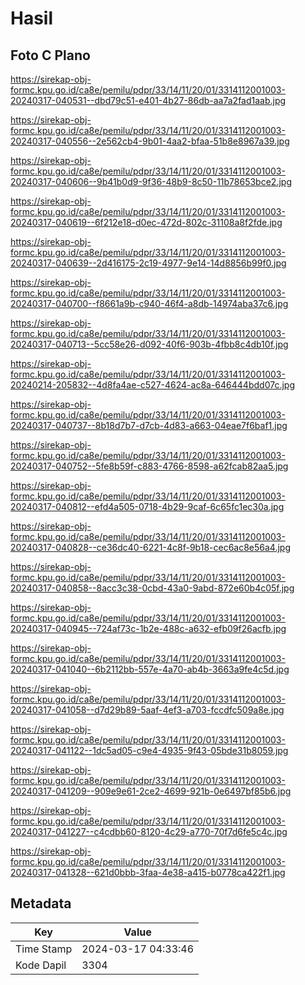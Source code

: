 # Hasil

## Foto C Plano

https://sirekap-obj-formc.kpu.go.id/ca8e/pemilu/pdpr/33/14/11/20/01/3314112001003-20240317-040531--dbd79c51-e401-4b27-86db-aa7a2fad1aab.jpg

https://sirekap-obj-formc.kpu.go.id/ca8e/pemilu/pdpr/33/14/11/20/01/3314112001003-20240317-040556--2e562cb4-9b01-4aa2-bfaa-51b8e8967a39.jpg

https://sirekap-obj-formc.kpu.go.id/ca8e/pemilu/pdpr/33/14/11/20/01/3314112001003-20240317-040606--9b41b0d9-9f36-48b9-8c50-11b78653bce2.jpg

https://sirekap-obj-formc.kpu.go.id/ca8e/pemilu/pdpr/33/14/11/20/01/3314112001003-20240317-040619--6f212e18-d0ec-472d-802c-31108a8f2fde.jpg

https://sirekap-obj-formc.kpu.go.id/ca8e/pemilu/pdpr/33/14/11/20/01/3314112001003-20240317-040639--2d416175-2c19-4977-9e14-14d8856b99f0.jpg

https://sirekap-obj-formc.kpu.go.id/ca8e/pemilu/pdpr/33/14/11/20/01/3314112001003-20240317-040700--f8661a9b-c940-46f4-a8db-14974aba37c6.jpg

https://sirekap-obj-formc.kpu.go.id/ca8e/pemilu/pdpr/33/14/11/20/01/3314112001003-20240317-040713--5cc58e26-d092-40f6-903b-4fbb8c4db10f.jpg

https://sirekap-obj-formc.kpu.go.id/ca8e/pemilu/pdpr/33/14/11/20/01/3314112001003-20240214-205832--4d8fa4ae-c527-4624-ac8a-646444bdd07c.jpg

https://sirekap-obj-formc.kpu.go.id/ca8e/pemilu/pdpr/33/14/11/20/01/3314112001003-20240317-040737--8b18d7b7-d7cb-4d83-a663-04eae7f6baf1.jpg

https://sirekap-obj-formc.kpu.go.id/ca8e/pemilu/pdpr/33/14/11/20/01/3314112001003-20240317-040752--5fe8b59f-c883-4766-8598-a62fcab82aa5.jpg

https://sirekap-obj-formc.kpu.go.id/ca8e/pemilu/pdpr/33/14/11/20/01/3314112001003-20240317-040812--efd4a505-0718-4b29-9caf-6c65fc1ec30a.jpg

https://sirekap-obj-formc.kpu.go.id/ca8e/pemilu/pdpr/33/14/11/20/01/3314112001003-20240317-040828--ce36dc40-6221-4c8f-9b18-cec6ac8e56a4.jpg

https://sirekap-obj-formc.kpu.go.id/ca8e/pemilu/pdpr/33/14/11/20/01/3314112001003-20240317-040858--8acc3c38-0cbd-43a0-9abd-872e60b4c05f.jpg

https://sirekap-obj-formc.kpu.go.id/ca8e/pemilu/pdpr/33/14/11/20/01/3314112001003-20240317-040945--724af73c-1b2e-488c-a632-efb09f26acfb.jpg

https://sirekap-obj-formc.kpu.go.id/ca8e/pemilu/pdpr/33/14/11/20/01/3314112001003-20240317-041040--6b2112bb-557e-4a70-ab4b-3663a9fe4c5d.jpg

https://sirekap-obj-formc.kpu.go.id/ca8e/pemilu/pdpr/33/14/11/20/01/3314112001003-20240317-041058--d7d29b89-5aaf-4ef3-a703-fccdfc509a8e.jpg

https://sirekap-obj-formc.kpu.go.id/ca8e/pemilu/pdpr/33/14/11/20/01/3314112001003-20240317-041122--1dc5ad05-c9e4-4935-9f43-05bde31b8059.jpg

https://sirekap-obj-formc.kpu.go.id/ca8e/pemilu/pdpr/33/14/11/20/01/3314112001003-20240317-041209--909e9e61-2ce2-4699-921b-0e6497bf85b6.jpg

https://sirekap-obj-formc.kpu.go.id/ca8e/pemilu/pdpr/33/14/11/20/01/3314112001003-20240317-041227--c4cdbb60-8120-4c29-a770-70f7d6fe5c4c.jpg

https://sirekap-obj-formc.kpu.go.id/ca8e/pemilu/pdpr/33/14/11/20/01/3314112001003-20240317-041328--621d0bbb-3faa-4e38-a415-b0778ca422f1.jpg


## Metadata

| Key        | Value               |
| ---------- | ------------------- |
| Time Stamp | 2024-03-17 04:33:46 |
| Kode Dapil | 3304                |



